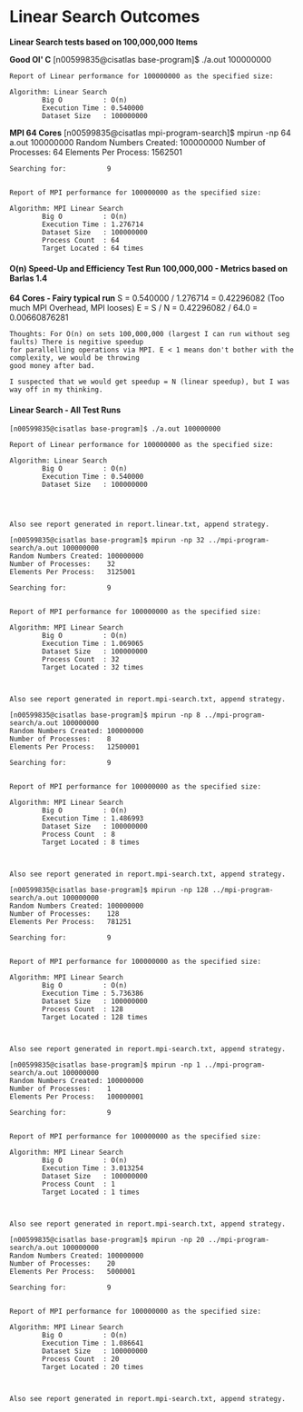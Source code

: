 # Linear Search Outcomes
**Linear Search tests based on 100,000,000 Items**

**Good Ol' C**
	[n00599835@cisatlas base-program]$ ./a.out 100000000

	Report of Linear performance for 100000000 as the specified size:

	Algorithm: Linear Search
			Big O          : O(n)
			Execution Time : 0.540000
			Dataset Size   : 100000000



**MPI 64 Cores**
	[n00599835@cisatlas mpi-program-search]$ mpirun -np 64 a.out 100000000
	Random Numbers Created: 100000000
	Number of Processes:    64
	Elements Per Process:   1562501

	Searching for:          9


	Report of MPI performance for 100000000 as the specified size:

	Algorithm: MPI Linear Search
			Big O          : O(n)
			Execution Time : 1.276714
			Dataset Size   : 100000000
			Process Count  : 64
			Target Located : 64 times

#### O(n) Speed-Up and Efficiency Test Run 100,000,000 - Metrics based on Barlas 1.4

**64 Cores - Fairy typical run**
	S = 0.540000 / 1.276714 = 0.42296082 (Too much MPI Overhead, MPI looses)
	E = S / N = 0.42296082 / 64.0 = 0.00660876281

	Thoughts: For O(n) on sets 100,000,000 (largest I can run without seg faults) There is negitive speedup 
	for parallelling operations via MPI. E < 1 means don't bother with the complexity, we would be throwing 
	good money after bad.

	I suspected that we would get speedup = N (linear speedup), but I was way off in my thinking.

#### Linear Search - All Test Runs
	[n00599835@cisatlas base-program]$ ./a.out 100000000

	Report of Linear performance for 100000000 as the specified size:

	Algorithm: Linear Search
			Big O          : O(n)
			Execution Time : 0.540000
			Dataset Size   : 100000000




	Also see report generated in report.linear.txt, append strategy.

	[n00599835@cisatlas base-program]$ mpirun -np 32 ../mpi-program-search/a.out 100000000
	Random Numbers Created: 100000000
	Number of Processes:    32
	Elements Per Process:   3125001

	Searching for:          9


	Report of MPI performance for 100000000 as the specified size:

	Algorithm: MPI Linear Search
			Big O          : O(n)
			Execution Time : 1.069065
			Dataset Size   : 100000000
			Process Count  : 32
			Target Located : 32 times



	Also see report generated in report.mpi-search.txt, append strategy.

	[n00599835@cisatlas base-program]$ mpirun -np 8 ../mpi-program-search/a.out 100000000
	Random Numbers Created: 100000000
	Number of Processes:    8
	Elements Per Process:   12500001

	Searching for:          9


	Report of MPI performance for 100000000 as the specified size:

	Algorithm: MPI Linear Search
			Big O          : O(n)
			Execution Time : 1.486993
			Dataset Size   : 100000000
			Process Count  : 8
			Target Located : 8 times



	Also see report generated in report.mpi-search.txt, append strategy.

	[n00599835@cisatlas base-program]$ mpirun -np 128 ../mpi-program-search/a.out 100000000
	Random Numbers Created: 100000000
	Number of Processes:    128
	Elements Per Process:   781251

	Searching for:          9


	Report of MPI performance for 100000000 as the specified size:

	Algorithm: MPI Linear Search
			Big O          : O(n)
			Execution Time : 5.736386
			Dataset Size   : 100000000
			Process Count  : 128
			Target Located : 128 times



	Also see report generated in report.mpi-search.txt, append strategy.

	[n00599835@cisatlas base-program]$ mpirun -np 1 ../mpi-program-search/a.out 100000000
	Random Numbers Created: 100000000
	Number of Processes:    1
	Elements Per Process:   100000001

	Searching for:          9


	Report of MPI performance for 100000000 as the specified size:

	Algorithm: MPI Linear Search
			Big O          : O(n)
			Execution Time : 3.013254
			Dataset Size   : 100000000
			Process Count  : 1
			Target Located : 1 times



	Also see report generated in report.mpi-search.txt, append strategy.

	[n00599835@cisatlas base-program]$ mpirun -np 20 ../mpi-program-search/a.out 100000000
	Random Numbers Created: 100000000
	Number of Processes:    20
	Elements Per Process:   5000001

	Searching for:          9


	Report of MPI performance for 100000000 as the specified size:

	Algorithm: MPI Linear Search
			Big O          : O(n)
			Execution Time : 1.086641
			Dataset Size   : 100000000
			Process Count  : 20
			Target Located : 20 times



	Also see report generated in report.mpi-search.txt, append strategy.
